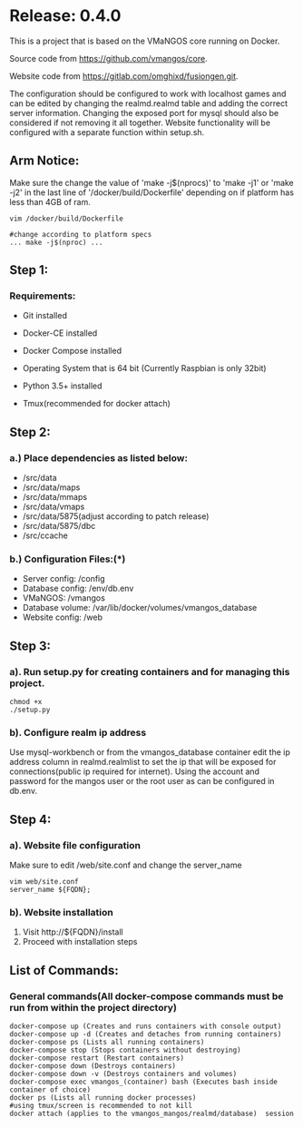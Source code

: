 <h1>Release: 0.4.0</h1>

This is a project that is based on the VMaNGOS core running on Docker. 

Source code from https://github.com/vmangos/core.

Website code from https://gitlab.com/omghixd/fusiongen.git.

The configuration should be configured to work with localhost games and can be edited by changing the realmd.realmd table and adding the correct server information.
Changing the exposed port for mysql should also be considered if not removing it all together. Website functionality will be configured with a separate function within setup.sh.

<h2>Arm Notice:</h2>

Make sure the change the value of 'make -j$(nprocs)' to 'make -j1' or 'make -j2' in the last line of '/docker/build/Dockerfile' depending on if platform has less than 4GB of ram. 
```
vim /docker/build/Dockerfile
```
```
#change according to platform specs
... make -j$(nproc) ...
```

<h2>Step 1:</h2>
<h3>Requirements:</h3>

* Git installed

* Docker-CE installed

* Docker Compose installed

* Operating System that is 64 bit (Currently Raspbian is only 32bit)

* Python 3.5+ installed

* Tmux(recommended for docker attach)

<h2>Step 2:</h2>
<h3> a.) Place dependencies as listed below:</h3> 

* /src/data 
* /src/data/maps
* /src/data/mmaps
* /src/data/vmaps
* /src/data/5875(adjust according to patch release)
* /src/data/5875/dbc
* /src/ccache

<h3>b.) Configuration Files:(*)</h3>

* Server config: 	/config
* Database config: 	/env/db.env
* VMaNGOS: 		/vmangos
* Database volume: 	/var/lib/docker/volumes/vmangos_database
* Website config: 	/web

<h2>Step 3:</h2>
<h3>a). Run setup.py for creating containers and for managing this project.</h3>
  
```
chmod +x 
./setup.py
```

<h3>b). Configure realm ip address</h3>
Use mysql-workbench or from the vmangos_database container edit the ip address column in realmd.realmlist to set the ip that will be exposed for connections(public ip required for internet). Using the account and password for the mangos user or the root user as can be configured in db.env. 

<h2>Step 4:</h2>
<h3> a). Website file configuration</h3>

Make sure to edit /web/site.conf and change the server_name
```
vim web/site.conf
server_name ${FQDN};
```
<h3> b). Website installation</h3>

1. Visit http://${FQDN}/install
2. Proceed with installation steps 

<h2>List of Commands:</h2>
<h3>General commands(All docker-compose commands must be run from within the project directory)</h3>

```
docker-compose up (Creates and runs containers with console output)
docker-compose up -d (Creates and detaches from running containers)
docker-compose ps (Lists all running containers)
docker-compose stop (Stops containers without destroying)
docker-compose restart (Restart containers)
docker-compose down (Destroys containers)
docker-compose down -v (Destroys containers and volumes)
docker-compose exec vmangos_(container) bash (Executes bash inside container of choice)
docker ps (Lists all running docker processes)
#using tmux/screen is recommended to not kill
docker attach (applies to the vmangos_mangos/realmd/database)  session
```
